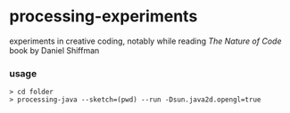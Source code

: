 # processing-experiments

experiments in creative coding, notably while reading _The Nature of Code_ book by Daniel Shiffman


### usage

```
> cd folder
> processing-java --sketch=(pwd) --run -Dsun.java2d.opengl=true
```
